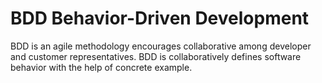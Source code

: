 # BDD Behavior-Driven Development
BDD is an agile methodology encourages collaborative among developer and customer representatives. BDD is collaboratively defines software behavior with the help of concrete example. 
